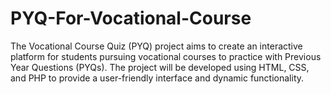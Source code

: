 # PYQ-For-Vocational-Course
The Vocational Course Quiz (PYQ) project aims to create an interactive platform for students pursuing vocational courses to practice with Previous Year Questions (PYQs). The project will be developed using HTML, CSS, and PHP to provide a user-friendly interface and dynamic functionality.
